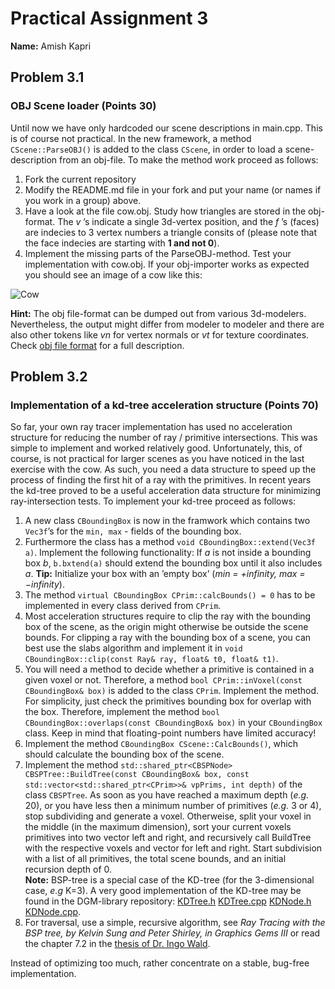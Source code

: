 # Practical Assignment 3
**Name:** Amish Kapri
## Problem 3.1
### OBJ Scene loader (Points 30)
Until now we have only hardcoded our scene descriptions in main.cpp. This is of course not practical. In the new framework, a method ```CScene::ParseOBJ()``` is added to the class ```CScene```, in order to load a scene-description from an obj-file. To make the method work proceed as follows:
1. Fork the current repository
2. Modify the README.md file in your fork and put your name (or names if you work in a group) above.
3. Have a look at the file cow.obj. Study how triangles are stored in the obj-format. The _v_ ’s indicate a single 3d-vertex position, and the _f_ ’s (faces) are indecies to 3 vertex numbers a triangle consits of (please note that the face indecies are starting with **1 and not 0**).
4. Implement the missing parts of the ParseOBJ-method.
Test your implementation with cow.obj. If your obj-importer works as expected you should see an image of a cow like this:

![Cow](./doc/cow.jpg)

**Hint:** The obj file-format can be dumped out from various 3d-modelers. Nevertheless, the output might differ from modeler to modeler and there are also other tokens like _vn_ for vertex normals or _vt_ for texture coordinates. Check
[obj file format](https://www.cs.cmu.edu/~mbz/personal/graphics/obj.html) for a full description. 

## Problem 3.2
### Implementation of a kd-tree acceleration structure (Points 70)
So far, your own ray tracer implementation has used no acceleration structure for reducing the number of ray / primitive intersections. This was simple to implement and worked relatively good. Unfortunately, this, of course, is not practical for larger scenes as you have noticed in the last exercise with the cow. As such, you need a data structure to speed up the process of finding the first hit of a ray with the primitives. In recent years the kd-tree proved to be a useful acceleration data structure for minimizing ray-intersection tests. To implement your kd-tree proceed as follows:
1. A new class ```CBoundingBox``` is now in the framwork which contains two ```Vec3f```’s for the ```min, max``` - fields of the bounding box.
2. Furthermore the class has a method ```void CBoundingBox::extend(Vec3f a)```. Implement the following functionality: If _a_ is not inside a bounding box _b_, ```b.bxtend(a)``` should extend the bounding box until it also includes _a_. **Tip:** Initialize your box with an ’empty box’ (_min = +infinity, max = −infinity_).
3. The method ```virtual CBoundingBox CPrim::calcBounds() = 0``` has to be implemented in every class derived from ```CPrim```.
4. Most acceleration structures require to clip the ray with the bounding box of the scene, as the origin might otherwise be outside the scene bounds. For clipping a ray with the bounding box of a scene, you can best use the slabs algorithm and implement it in ```void CBoundingBox::clip(const Ray& ray, float& t0, float& t1)```.
5. You will need a method to decide whether a primitive is contained in a given voxel or not. Therefore, a method ```bool CPrim::inVoxel(const CBoundingBox& box)``` is added to the class ```CPrim```. Implement the method. For simplicity, just check the primitives bounding box for overlap with the box. Therefore, implement the method ```bool CBoundingBox::overlaps(const CBoundingBox& box)``` in your ```CBoundingBox``` class. Keep in mind that floating-point numbers have limited accuracy!
6. Implement the method ```CBoundingBox CScene::CalcBounds()```, which should calculate the bounding box of the scene.
7. Implement the method ```std::shared_ptr<CBSPNode> CBSPTree::BuildTree(const CBoundingBox& box, const std::vector<std::shared_ptr<CPrim>>& vpPrims, int depth)``` of the class ```CBSPTree```. As soon as you have reached a maximum depth (_e.g._ 20), or you have less then a minimum number of primitives (_e.g._ 3 or 4), stop subdividing and generate a voxel. Otherweise, split your voxel in the middle (in the maximum dimension), sort your current voxels primitives into two vector left and right, and recursively call BuildTree with the respective voxels and vector for left and right. Start subdivision with a list of all primitives, the total scene bounds, and an initial
recursion depth of 0.  
**Note:** BSP-tree is a special case of the KD-tree (for the 3-dimensional case, _e.g_ K=3). A very good implementation of the KD-tree may be found in the DGM-library repository: [KDTree.h](https://github.com/Project-10/DGM/blob/master/modules/DGM/KDTree.h) [KDTree.cpp](https://github.com/Project-10/DGM/blob/master/modules/DGM/KDTree.cpp) [KDNode.h](https://github.com/Project-10/DGM/blob/master/modules/DGM/KDNode.h) [KDNode.cpp](https://github.com/Project-10/DGM/blob/master/modules/DGM/KDNode.cpp). 
8. For traversal, use a simple, recursive algorithm, see _Ray Tracing with the BSP tree, by Kelvin Sung and Peter Shirley, in Graphics Gems III_ or read the chapter 7.2 in the [thesis of Dr. Ingo Wald](http://www.sci.utah.edu/~wald/PhD/wald_phd.pdf).

Instead of optimizing too much, rather concentrate on a stable, bug-free implementation.
